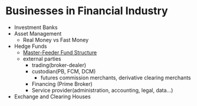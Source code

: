 # Businesses in Financial Industry

* Investment Banks
* Asset Management
  * Real Money vs Fast Money
* Hedge Funds
  * [Master-Feeder Fund Structure](https://www.investopedia.com/terms/m/master-feeder-fund.asp)
  * external parties
    * trading\(broker-dealer\)
    * custodian\(PB, FCM, DCM\)
      * futures commission merchants, derivative clearing merchants
    * Financing \(Prime Broker\)
    * Service provider\(administration, accounting, legal, data...\)
* Exchange and Clearing Houses



